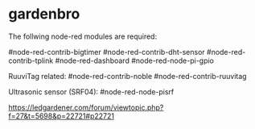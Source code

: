 # gardenbro

The follwing node-red modules are required:

#node-red-contrib-bigtimer
#node-red-contrib-dht-sensor
#node-red-contrib-tplink
#node-red-dashboard
#node-red-node-pi-gpio

RuuviTag related:
#node-red-contrib-noble
#node-red-contrib-ruuvitag

Ultrasonic sensor (SRF04):
#node-red-node-pisrf

https://ledgardener.com/forum/viewtopic.php?f=27&t=5698&p=22721#p22721
